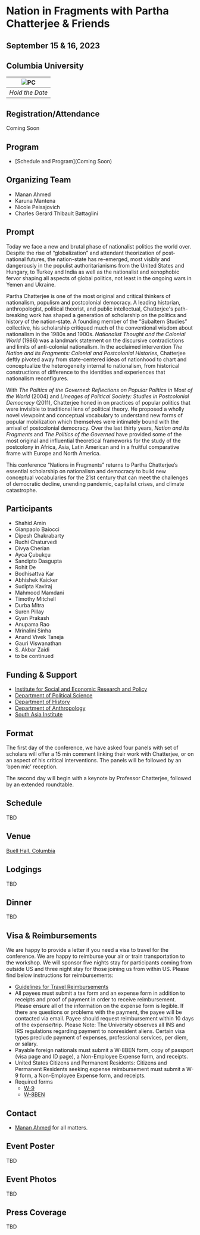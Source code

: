 # Nation in Fragments with Partha Chatterjee & Friends
## September 15 & 16, 2023
## Columbia University

| ![PC](images/pcfest.jpeg) | 
|:--:|
| *Hold the Date* |

## Registration/Attendance
Coming Soon

## Program

- [Schedule and Program](Coming Soon)

## Organizing Team

- Manan Ahmed
- Karuna Mantena
- Nicole Peisajovich
- Charles Gerard Thibault Battaglini

## Prompt

Today we face a new and brutal phase of nationalist politics the world over.  Despite the rise of “globalization” and attendant theorization of post-national futures, the nation-state has re-emerged, most visibly and dangerously in the populist authoritarianisms from the United States and Hungary, to Turkey and India as well as the nationalist and xenophobic fervor shaping all aspects of global politics, not least in the ongoing wars in Yemen and Ukraine.  

Partha Chatterjee is one of the most original and critical thinkers of nationalism, populism and postcolonial democracy. A leading historian, anthropologist, political theorist, and public intellectual, Chatterjee's path-breaking work has shaped a generation of scholarship on the politics and history of the nation-state. A founding member of the “Subaltern Studies” collective, his scholarship critiqued much of the conventional wisdom about nationalism in the 1980s and 1900s. *Nationalist Thought and the Colonial World* (1986) was a landmark statement on the discursive contradictions and limits of anti-colonial nationalism. In the acclaimed intervention *The Nation and its Fragments: Colonial and Postcolonial Histories*, Chatterjee deftly pivoted away from state-centered ideas of nationhood to chart and conceptualize the heterogeneity internal to nationalism, from historical constructions of difference to the identities and experiences that nationalism reconfigures.  

With *The Politics of the Governed: Reflections on Popular Politics in Most of the World* (2004) and *Lineages of Political Society: Studies in Postcolonial Democracy* (2011), Chatterjee honed in on practices of popular politics that were invisible to traditional lens of political theory. He proposed a wholly novel viewpoint and conceptual vocabulary to understand new forms of popular mobilization which themselves were intimately bound with the arrival of postcolonial democracy. Over the last thirty years, *Nation and Its Fragments* and *The Politics of the Governed* have provided some of the most original and influential theoretical frameworks for the study of the postcolony in Africa, Asia, Latin American and in a fruitful comparative frame with Europe and North America.

This conference “Nations in Fragments” returns to Partha Chatterjee’s essential scholarship on nationalism and democracy to build new conceptual vocabularies for the 21st century that can meet the challenges of democratic decline, unending pandemic, capitalist crises, and climate catastrophe.

## Participants

- Shahid Amin
- Gianpaolo Baiocci
- Dipesh Chakrabarty
- Ruchi Chaturvedi
- Divya Cherian
- Ayca Çubukçu
- Sandipto Dasgupta
- Rohit De
- Bodhisattva Kar
- Abhishek Kaicker
- Sudipta Kaviraj
- Mahmood Mamdani
- Timothy Mitchell
- Durba Mitra
- Suren Pillay
- Gyan Prakash
- Anupama Rao
- Mrinalini Sinha
- Anand Vivek Taneja
- Gauri Viswanathan
- S. Akbar Zaidi
- to be continued

## Funding & Support
- [Institute for Social and Economic Research and Policy](https://www.iserp.columbia.edu/)
- [Department of Political Science](https://sofheyman.org/)
- [Department of History](http://history.columbia.edu)
- [Department of Anthropology](http://anthropology.columbia.edu)
- [South Asia Institute](http://sai.columbia.edu)


## Format

The first day of the conference, we have asked four panels with set of scholars will offer a 15 min comment linking their work with Chatterjee, or on an aspect of his critical interventions. The panels will be followed by an ‘open mic’ reception.

The second day will begin with a keynote by Professor Chatterjee, followed by an extended roundtable.

## Schedule
TBD

## Venue
[Buell Hall, Columbia](https://www.iserp.columbia.edu/sites/default/files/Directions%20to%20Buell%20Hall.pdf)

## Lodgings
TBD

## Dinner
TBD

## Visa & Reimbursements
We are happy to provide a letter if you need a visa to travel for the conference. We are happy to reimburse your air or train transportation to the workshop. We will sponsor five nights stay for participants coming from outside US and three night stay for those joining us from within US. Please find below instructions for reimbursements:
* [Guidelines for Travel Reimbursements](http://history.columbia.edu/resources/reimbursement-and-payment-for-non-cu-employees/)
 * All payees must submit a tax form and an expense form in addition to receipts and proof of payment in order to receive reimbursement. Please ensure all of the information on the expense form is legible. If there are questions or problems with the payment, the payee will be contacted via email. Payee should request reimbursement within 10 days of the expense/trip. Please Note: The University observes all INS and IRS regulations regarding payment to nonresident aliens. Certain visa types preclude payment of expenses, professional services, per diem, or salary.
 * Payable foreign nationals must submit a W-8BEN form, copy of passport (visa page and ID page), a Non-Employee Expense form, and receipts.
 * United States Citizens and Permanent Residents: Citizens and Permanent Residents seeking expense reimbursement must submit a W-9 form, a Non-Employee Expense form, and receipts.
* Required forms
  * [W-9](https://www.irs.gov/pub/irs-pdf/fw9.pdf)
  * [W-8BEN](https://www.irs.gov/pub/irs-pdf/fw8ben.pdf)

## Contact
* [Manan Ahmed](mailto:ma3179@columbia.edu) for all matters.

## Event Poster
TBD

## Event Photos
TBD
## Press Coverage
TBD
